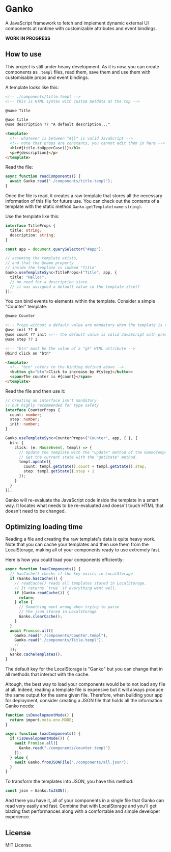 # Ganko

A JavaScript framework to fetch and implement dynamic external UI components at runtime with customizable attributes and event bindings.

**WORK IN PROGRESS**

## How to use

This project is still under heavy development. As it is now, you can create components as `.templ` files, read them, save them and use them with customisable props and event bindings.

A template looks like this:

```html
<!-- ./components/title.templ -->
<!-- this is HTML syntax with custom metdata at the top -->

@name Title

@use title
@use description ?? "A default description..."

<template>
  <!-- whatever is between "#{}" is valid JavaScript -->
  <!-- note that props are constants, you cannot edit them in here -->
  <h1>#{title.toUpperCase()}</h1>
  <p>#{description}</p>
</template>
```

Read the file:

```typescript
async function readComponents() {
  await Ganko.read("./components/title.templ");
}
```

Once the file is read, it creates a raw template that stores all the necessary information of this file for future use. You can check out the contents of a template with the static method `Ganko.getTemplate(name:string)`.

Use the template like this:

```typescript
interface TitleProps {
  title: string;
  description: string;
}

const app = document.querySelector("#app");

// assuming the template exists,
// and that the @name property
// inside the template is indeed "Title"
Ganko.useTemplateSync<TitleProps>("Title", app, {
  title: "Hello!",
  // no need for a description since
  // it was assigned a default value in the template itself
});
```

You can bind events to elements within the template. Consider a simple "Counter" template:

```html
@name Counter

<!-- Props without a default value are mandatory when the template is used -->
@use init ?? 0
@use count ?? init <!-- the default value is valid JavaScript with previous props accessible -->
@use step ?? 1

<!-- "btn" must be the value of a "gk" HTML attribute -->
@bind click on "btn"

<template>
  <!-- "btn" refers to the binding defined above -->
  <button gk="btn">Click to increase by #{step}</button>
  <span>The counter is #{count}</span>
</template>
```

Read the file and then use it:

```typescript
// Creating an interface isn't mandatory
// but highly recommended for type safety
interface CounterProps {
  count: number;
  step: number;
  init: number;
}

Ganko.useTemplateSync<CounterProps>("Counter", app, { }, {
  btn: {
    click: (e: MouseEvent, templ) => {
      // Update the template with the "update" method of the GankoTemplate.
      // Get the current state with the "getState" method.
      templ.update({
        count: templ.getState().count + templ.getState().step,
        step: templ.getState().step + 1
      });
    }
  }
});
```

Ganko will re-evaluate the JavaScript code inside the template in a smart way. It locates what needs to be re-evaluated and doesn't touch HTML that doesn't need to be changed.

## Optimizing loading time

Reading a file and creating the raw template's data is quite heavy work. Note that you can cache your templates and then use them from the LocalStorage, making all of your components ready to use extremely fast.

Here is how you could load your components efficiently:

```typescript
async function loadComponents() {
  // hasCache() checks if the key exists in LocalStorage
  if (Ganko.hasCache()) {
    // readCache() reads all templates stored in LocalStorage.
    // It returns `true` if everything went well.
    if (Ganko.readCache()) {
      return;
    } else {
      // Something went wrong when trying to parse
      // the json stored in LocalStorage
      Ganko.clearCache();
    }
  }
  await Promise.all([
    Ganko.read("./components/Counter.templ"),
    Ganko.read("./components/Title.templ"),
    // ...
  ]);
  Ganko.cacheTemplates();
}
```

The default key for the LocalStorage is "Ganko" but you can change that in all methods that interact with the cache.

Altough, the best way to load your components would be to not load any file at all. Indeed, reading a template file is expensive but it will always produce the same output for the same given file. Therefore, when building your app for deployment, consider creating a JSON file that holds all the information Ganko needs:

```typescript
function isDevelopmentMode() {
  return import.meta.env.MODE;
}

async function loadComponents() {
  if (isDevelopmentMode()) {
    await Promise.all([
      Ganko.read("./components/counter.templ")
    ]);
  } else {
    await Ganko.fromJSONFile("./components/all.json");
  }
}
```

To transform the templates into JSON, you have this method:

```typescript
const json = Ganko.toJSON();
```

And there you have it, all of your components in a single file that Ganko can read very easily and fast. Combine that with LocalStorage and you'll get blazing fast performances along with a comfortable and simple developer experience.

## License

MIT License.